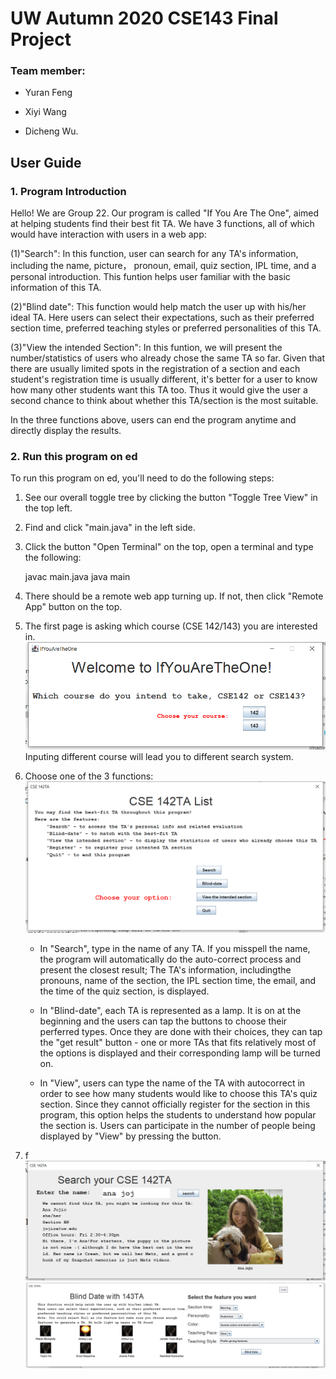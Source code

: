 # UW Autumn 2020 CSE143 Final Project 
### Team member: 
- Yuran Feng
				
- Xiyi Wang
             
- Dicheng Wu.

## User Guide

### 1. Program Introduction

Hello! We are Group 22.
Our program is called "If You Are The One", aimed at helping students find their best fit TA. 
We have 3 functions, all of which would have interaction with users in a web app:

(1)"Search": In this function, user can search for any TA's information, including the name, picture，
			 pronoun, email, quiz section, IPL time, and a personal introduction.
			 This funtion helps user familiar with the basic information of this TA.

(2)"Blind date": This function would help match the user up with his/her ideal TA.
				 Here users can select their expectations, such as their preferred section time, 
				 preferred teaching styles or preferred personalities of this TA.

(3)"View the intended Section": In this funtion, we will present the number/statistics of users who already 
								chose the same TA so far. Given that there are usually limited spots 
								in the registration of a section and each student's registration time is usually different, 
								it's better for a user to know how many other students want this TA too.
								Thus it would give the user a second chance to think about whether this
								TA/section is the most suitable.

In the three functions above, users can end the program anytime and directly display the results.
								

### 2. Run this program on ed

To run this program on ed, you'll need to do the following steps:

1.  See our overall toggle tree by clicking the button "Toggle Tree View" in the top left.

2.  Find and click "main.java" in the left side.

3.  Click the button "Open Terminal" on the top, open a terminal and type the following:

	javac main.java
	java main

4.  There should be a remote web app turning up. If not, then click "Remote App" button on the top.

5.  The first page is asking which course (CSE 142/143) you are interested in. 
![graphic](/src/datasets/main.png "main")
	Inputing different course will lead you to different search system.

6.  Choose one of the 3 functions:
![graphic](/src/datasets/option.png "main")
	* In "Search", type in the name of any TA. If you misspell the name, the program will automatically do 
the auto-correct process and present the closest result; The TA's information, includingthe pronouns, 
name of the section, the IPL section time, the email, and the time of the quiz section, is displayed. 

	* In "Blind-date", each TA is represented as a lamp. It is on at the beginning and the users can
tap the buttons to choose their perferred types. Once they are done with their choices, they can tap
the "get result" button - one or more TAs that fits relatively most of the options is displayed and their 
corresponding lamp will be turned on.

	* In "View", users can type the name of the TA with autocorrect in order to see how many students would
like to choose this TA's quiz section. Since they cannot officially register for the section in this program,
this option helps the students to understand how popular the section is. Users can participate in the number
of people being displayed by "View" by pressing the button.  

7. f
![graphic](/src/datasets/searchTA.png "main")
![graphic](/src/datasets/blindDate.png "main")











